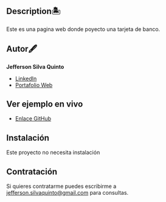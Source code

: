 ## Description🏝
Este es una pagina web donde poyecto una tarjeta de banco.

## Autor🖋
**Jefferson Silva Quinto**

* [LinkedIn](https://www.linkedin.com/in/sqdeveloper/)
* [Portafolio Web](https://sqdeveloper.github.io/Portfolio/)

## Ver ejemplo en vivo
* [Enlace GitHub](https://sqdeveloper.github.io/Card-Debito/)

## Instalación
Este proyecto no necesita instalación

## Contratación
Si quieres contratarme puedes escribirme a jefferson.silvaquinto@gmail.com para consultas.
